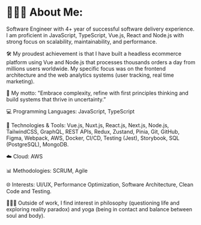 <h1>👨🏻‍💻 About Me:</h1>

Software Engineer with 4+ year of successful software delivery experience. I am proficient in JavaScript, TypeScript, Vue.js, React and Node.js with strong focus on scalability, maintainability, and performance.

🛠️ My proudest achievement is that I have built a headless ecommerce platform using Vue and Node.js that processes thousands orders a day from millions users worldwide. My specific focus was on the frontend architecture and the web analytics systems (user tracking, real time marketing).

🚀 My motto: "Embrace complexity, refine with first principles thinking and build systems that thrive in uncertainty.”

💻 Programming Languages: JavaScript, TypeScript

🔧 Technologies & Tools: Vue.js, Nuxt.js, React.js, Next.js, Node.js, TailwindCSS, GraphQL, REST APIs, Redux, Zustand, Pinia, Git, GitHub, Figma, Webpack, AWS, Docker, CI/CD, Testing (Jest), Storybook, SQL (PostgreSQL), MongoDB.

☁️ Cloud: AWS

📊 Methodologies: SCRUM, Agile

🌐 Interests: UI/UX, Performance Optimization, Software Architecture, Clean Code and Testing.

🧘🏻‍♂️ Outside of work, I find interest in philosophy (questioning life and exploring reality paradox) and yoga (being in contact and balance between soul and body).
